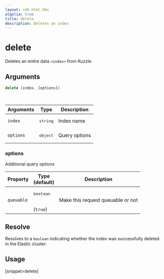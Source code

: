 ```yaml
---
layout: sdk.html.hbs
algolia: true
title: delete
description: Deletes an index
---
```


# delete

Deletes an entire data `<index>` from Kuzzle.

## Arguments

```javascript
delete (index, [options])
```

<br/>

| Arguments | Type   | Description      |
| --------- | ------ | ---------------- |
| `index`   | <pre>string</pre> | Index name       |
| `options` | <pre>object</pre> | Query options |

### **options**

Additional query options

| Property     | Type<br/>(default)    | Description   |
| -------------- | --------- | ------------- |
|  `queuable`  |  <pre>boolean</pre> <br/>(`true`) |  Make this request queuable or not  |

## Resolve

Resolves to a `boolean` indicating whether the index was successfully deleted in the Elastic cluster.

## Usage

[snippet=delete]
